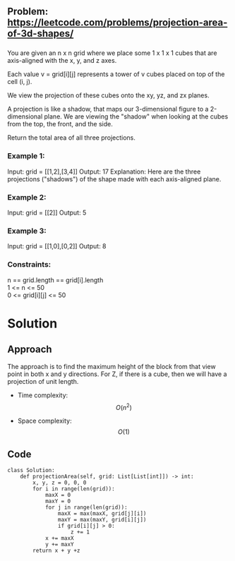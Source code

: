 ## Problem: https://leetcode.com/problems/projection-area-of-3d-shapes/
### 
You are given an n x n grid where we place some 1 x 1 x 1 cubes that are axis-aligned with the x, y, and z axes.

Each value v = grid[i][j] represents a tower of v cubes placed on top of the cell (i, j).

We view the projection of these cubes onto the xy, yz, and zx planes.

A projection is like a shadow, that maps our 3-dimensional figure to a 2-dimensional plane. We are viewing the "shadow" when looking at the cubes from the top, the front, and the side.

Return the total area of all three projections.

### Example 1:
Input: grid = [[1,2],[3,4]]
Output: 17
Explanation: Here are the three projections ("shadows") of the shape made with each axis-aligned plane.

### Example 2:
Input: grid = [[2]]
Output: 5

### Example 3:
Input: grid = [[1,0],[0,2]]
Output: 8

### Constraints:
n == grid.length == grid[i].length \
1 <= n <= 50 \
0 <= grid[i][j] <= 50

# Solution
## Approach
The approach is to find the maximum height of the block from that view point in both x and y directions. For Z, if there is a cube, then we will have a projection of unit length.

- Time complexity:
$$O(n^2)$$

- Space complexity:
$$O(1)$$

## Code
```python3 []
class Solution:
    def projectionArea(self, grid: List[List[int]]) -> int:
        x, y, z = 0, 0, 0
        for i in range(len(grid)):
            maxX = 0
            maxY = 0
            for j in range(len(grid)):
                maxX = max(maxX, grid[j][i])
                maxY = max(maxY, grid[i][j])
                if grid[i][j] > 0:
                    z += 1
            x += maxX
            y += maxY
        return x + y +z
```
